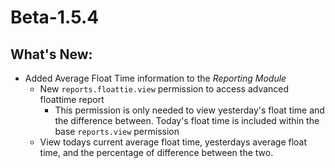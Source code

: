 # Beta-1.5.4

## What's New:
- Added Average Float Time information to the *Reporting Module*
    - New `reports.floattie.view` permission to access advanced floattime report
        - This permission is only needed to view yesterday's float time and the difference between. Today's float time is included within the base `reports.view` permission
    - View todays current average float time, yesterdays average float time, and the percentage of difference between the two. 